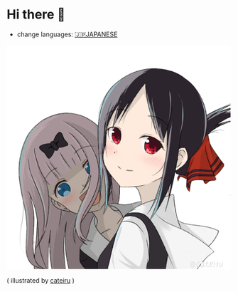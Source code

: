 # Hi there 👋

- change languages: [🇯🇵JAPANESE](README_jp.md)

<div align="center">
<img src="./assets/my_icon.png" alt="icon">
</div>

( illustrated by [cateiru](https://www.pixiv.net/artworks/81138724) )
